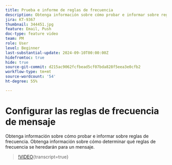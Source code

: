```yaml
---
title: Prueba e informe de reglas de frecuencia
description: Obtenga información sobre cómo probar e informar sobre reglas de frecuencia. Obtenga información sobre cómo determinar qué reglas de frecuencia se heredarán para un mensaje.
jira: KT-9367
thumbnail: 344451.jpg
feature: Email, Push
doc-type: feature video
team: PM
role: User
level: Beginner
last-substantial-update: 2024-09-10T00:00:00Z
hidefromtoc: true
hide: true
source-git-commit: d215ac9062fcfbead5cf07bda828f5eea3e0cfb2
workflow-type: tm+mt
source-wordcount: '54'
ht-degree: 55%

---
```


# Configurar las reglas de frecuencia de mensaje

Obtenga información sobre cómo probar e informar sobre reglas de frecuencia. Obtenga información sobre cómo determinar qué reglas de frecuencia se heredarán para un mensaje.

>[!VIDEO](https://video.tv.adobe.com/v/344451?quality=12&learn=on){transcript=true}
